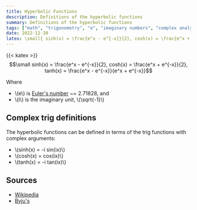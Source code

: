 ```yaml
---
title: Hyperbolic Functions
description: Definitions of the hyperbolic functions
summary: Definitions of the hyperbolic functions
tags: ["math", "trigonometry", "e", "imaginary numbers", "complex analysis"]
date: 2022-12-30
latex: \small{ sinh(x) = \frac{e^x - e^{-x}}{2}, cosh(x) = \frac{e^x + e^{-x}}{2}}
---
```


{{< katex >}}
$$\small sinh(x) = \frac{e^x - e^{-x}}{2}, cosh(x) = \frac{e^x + e^{-x}}{2}, tanh(x) = \frac{e^x - e^{-x}}{e^x + e^{-x}}$$

Where
* \\(e\\) is [Euler's number](https://en.wikipedia.org/wiki/E_(mathematical_constant)) ~= 2.71828, and
* \\(i\\) is the imaginary unit, \\(\sqrt{-1}\\)

## Complex trig definitions

The hyperbolic functions can be defined in terms of the trig functions with complex arguments:
* \\(sinh(x) = -i sin(ix)\\)
* \\(cosh(x) = cos(ix)\\)
* \\(tanh(x) = -i tan(ix)\\)


## Sources
- [Wikipedia](https://en.wikipedia.org/wiki/Hyperbolic_functions#Definition)
- [Byju's](https://byjus.com/maths/hyperbolic-function/)
